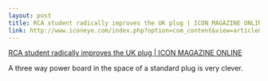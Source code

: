 ```yaml
--- 
layout: post
title: RCA student radically improves the UK plug | ICON MAGAZINE ONLINE
link: http://www.iconeye.com/index.php?option=com_content&view=article&id=3864:rca-student-radically-improves-the-uk-plug
---
```

<a href=
"http://www.iconeye.com/index.php?option=com_content&amp;view=article&amp;id=3864:rca-student-radically-improves-the-uk-plug">
RCA student radically improves the UK plug | ICON MAGAZINE
ONLINE</a><br>

<p>A three way power board in the space of a standard plug is very
clever.</p>
